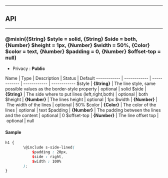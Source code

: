 


-----------------------------
## API
-----------------------------

### @mixin({String} $style = solid, {String} $side = both, {Number} $height = 1px, {Number} $width = 50%, {Color} $color = text, {Number} $padding = 0, {Number} $offset-top = null)

- Privacy : **Public**



Name | Type | Description | Status | Default
------------ | ------------ | ------------ | ------------ | ------------
$style | **{String}** | The line style, same possible values as the border-style property | optional | solid
$side | **{String}** | The side where to put lines (left,right,both) | optional | both
$height | **{Number}** | The lines height | optional | 1px
$width | **{Number}** | The width of the lines | optional | 50%
$color | **{Color}** | The color of the lines | optional | text
$padding | **{Number}** | The padding between the lines and the content | optional | 0
$offset-top | **{Number}** | The line offset top | optional | null


#### Sample
```scss
h1 {
		\@include s-side-lined(
			$padding : 20px,
			$side : right,
			$width : 100%
		);
}

```


